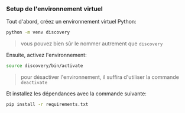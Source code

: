 ### Setup de l'environnement virtuel

Tout d'abord, créez un environnement virtuel Python:
```bash
python -m venv discovery
```
> vous pouvez bien sûr le nommer autrement que `discovery`

Ensuite, activez l'environnement:
```bash
source discovery/bin/activate
```
> pour désactiver l'environnement, il suffira d'utiliser la commande `deactivate`

Et installez les dépendances avec la commande suivante:

```bash
pip install -r requirements.txt
```
